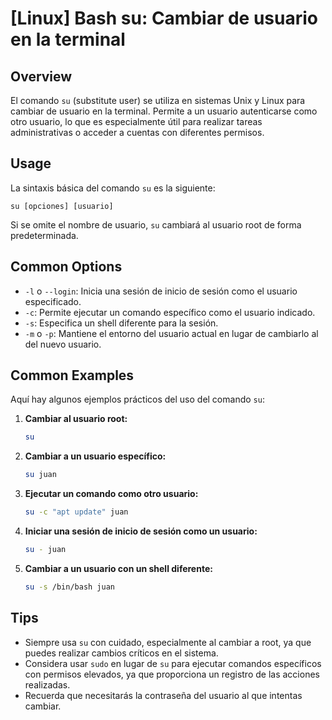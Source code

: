 # [Linux] Bash su: Cambiar de usuario en la terminal

## Overview
El comando `su` (substitute user) se utiliza en sistemas Unix y Linux para cambiar de usuario en la terminal. Permite a un usuario autenticarse como otro usuario, lo que es especialmente útil para realizar tareas administrativas o acceder a cuentas con diferentes permisos.

## Usage
La sintaxis básica del comando `su` es la siguiente:

```
su [opciones] [usuario]
```

Si se omite el nombre de usuario, `su` cambiará al usuario root de forma predeterminada.

## Common Options
- `-l` o `--login`: Inicia una sesión de inicio de sesión como el usuario especificado.
- `-c`: Permite ejecutar un comando específico como el usuario indicado.
- `-s`: Especifica un shell diferente para la sesión.
- `-m` o `-p`: Mantiene el entorno del usuario actual en lugar de cambiarlo al del nuevo usuario.

## Common Examples
Aquí hay algunos ejemplos prácticos del uso del comando `su`:

1. **Cambiar al usuario root:**
   ```bash
   su
   ```

2. **Cambiar a un usuario específico:**
   ```bash
   su juan
   ```

3. **Ejecutar un comando como otro usuario:**
   ```bash
   su -c "apt update" juan
   ```

4. **Iniciar una sesión de inicio de sesión como un usuario:**
   ```bash
   su - juan
   ```

5. **Cambiar a un usuario con un shell diferente:**
   ```bash
   su -s /bin/bash juan
   ```

## Tips
- Siempre usa `su` con cuidado, especialmente al cambiar a root, ya que puedes realizar cambios críticos en el sistema.
- Considera usar `sudo` en lugar de `su` para ejecutar comandos específicos con permisos elevados, ya que proporciona un registro de las acciones realizadas.
- Recuerda que necesitarás la contraseña del usuario al que intentas cambiar.